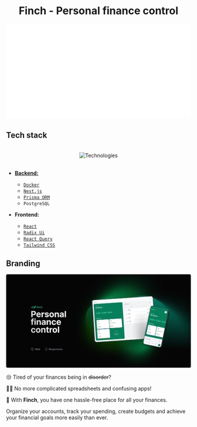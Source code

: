 <div align="center">
  <h1>Finch - Personal finance control</h1>

![finch-logo-animation](/assets/finch-logo-animation-ping-pong.gif)

</div>

## Tech stack

</br>

<div align="center">
  <img src="https://skillicons.dev/icons?i=html,css,javascript,typescript,docker,git,prisma,nodejs,nestjs,react,vite,tailwindcss" width="415px" alt="Technologies" />
</div>

</br>

- [**Backend:**](./backend/README.md) 
  - [`Docker`](https://www.docker.com/) 
  - [`Nest.js`](https://nestjs.com/) 
  - [`Prisma ORM`](https://www.prisma.io/) 
  - `PostgreSQL` 

- **Frontend:**
  - [`React`](https://react.dev/) 
  - [`Radix Ui`](https://www.radix-ui.com/)
  - [`React Query`](https://tanstack.com/) 
  - [`Tailwind CSS`](https://tailwindcss.com/) 

## Branding

![finch-banner](/assets/finch-banner.png)

😒 Tired of your finances being in ~~disorder~~?

⛓️‍💥 No more complicated spreadsheets and confusing apps!

🤩 With **Finch**, you have one hassle-free place for all your finances.

Organize your accounts, track your spending, create budgets and achieve your financial goals more easily than ever.
